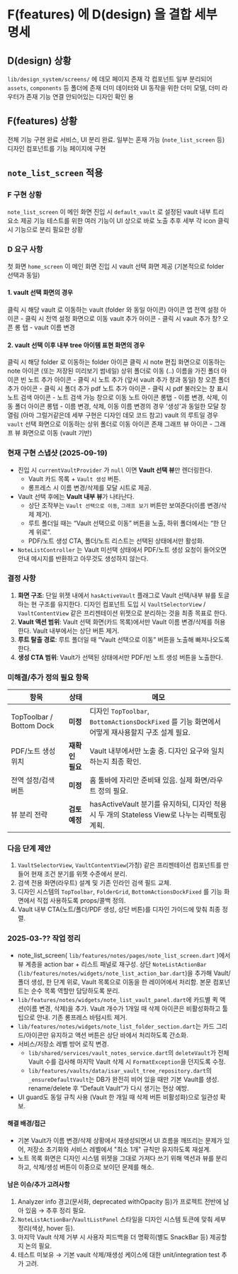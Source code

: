 # F(features) 에 D(design) 을 결합 세부 명세

## D(design) 상황

`lib/design_system/screens/` 에 데모 페이지 존재
각 컴포넌트 일부 분리되어 `assets`, `components` 등 폴더에 존재
더미 데이터와 UI 동작을 위한 더미 모델, 더미 라우터가 존재
기능 연결 안되어있는 디자인 확인 용

## F(features) 상황

전체 기능 구현 완료
서비스, UI 분리 완료. 일부는 혼재 가능 (`note_list_screen` 등)
디자인 컴포넌트를 기능 페이지에 구현

## `note_list_screen` 적용

### F 구현 상황

`note_list_screen` 이 메인 화면
진입 시 `default_vault` 로 설정된 vault 내부 트리 요소 제공
기능 테스트를 위한 여러 기능이 UI 상으로 바로 노출
추후 세부 각 icon 클릭 시 기능으로 분리 필요한 상황

### D 요구 사항

첫 화면 `home_screen` 이 메인 화면
진입 시 vault 선택 화면 제공 (기본적으로 folder 선택과 동일)

#### 1. vault 선택 화면의 경우

클릭 시 해당 vault 로 이동하는 vault (folder 와 동일 아이콘) 아이콘
앱 전역 설정 아이콘 - 클릭 시 전역 설정 화면으로 이동
vault 추가 아이콘 - 클릭 시 vault 추가 창? 오픈
롱 탭 - vault 이름 변경

#### 2. vault 선택 이후 내부 tree 아이템 표현 화면의 경우

클릭 시 해당 folder 로 이동하는 folder 아이콘
클릭 시 note 편집 화면으로 이동하는 note 아이콘 (또는 저장된 미리보기 썸네일)
상위 폴더로 이동 (..) 이름을 가진 폴더 아이콘
빈 노트 추가 아이콘 - 클릭 시 노트 추가 (앞서 vault 추가 창과 동일) 창 오픈
폴더 추가 아이콘 - 클릭 시 폴더 추가
pdf 노트 추가 아이콘 - 클릭 시 pdf 불러오는 창 표시
노트 검색 아이콘 - 노트 검색 가능 창으로 이동
노트 아이콘 롱탭 - 이름 변경, 삭제, 이동
폴더 아이콘 롱탭 - 이름 변경, 삭제, 이동
이름 변경의 경우 '생성'과 동일한 모달 창 열림 (아마 그럴거같은데 세부 구현은 디자인 데모 코드 참고)
vault 의 루트일 경우 `vault` 선택 화면으로 이동하는 상위 폴더로 이동 아이콘 존재
그래프 뷰 아이콘 - 그래프 뷰 화면으로 이동 (vault 기반)

### 현재 구현 스냅샷 (2025-09-19)

- 진입 시 `currentVaultProvider` 가 `null` 이면 **Vault 선택 뷰**만 렌더링한다.
  - Vault 카드 목록 + `Vault 생성` 버튼.
  - 롱프레스 시 이름 변경/삭제를 모달 시트로 제공.
- Vault 선택 후에는 **Vault 내부 뷰**가 나타난다.
  - 상단 조작부는 `Vault 선택으로 이동`, `그래프 보기` 버튼만 보여준다(이름 변경/삭제 제거).
  - 루트 폴더일 때는 “Vault 선택으로 이동” 버튼을 노출, 하위 폴더에서는 “한 단계 위로”.
  - PDF/노트 생성 CTA, 폴더/노트 리스트는 선택된 상태에서만 활성화.
- `NoteListController` 는 Vault 미선택 상태에서 PDF/노트 생성 요청이 들어오면 안내 메시지를 반환하고 아무것도 생성하지 않는다.

### 결정 사항

1. **화면 구조**: 단일 위젯 내에서 `hasActiveVault` 플래그로 Vault 선택/내부 뷰를 토글하는 현 구조를 유지한다. 디자인 컴포넌트 도입 시 `VaultSelectorView` / `VaultContentView` 같은 프리젠테이션 위젯으로 분리하는 것을 최종 목표로 한다.
2. **Vault 액션 범위**: Vault 선택 화면(카드 목록)에서만 Vault 이름 변경/삭제를 허용한다. Vault 내부에서는 상단 버튼 제거.
3. **루트 탈출 경로**: 루트 폴더일 때 “Vault 선택으로 이동” 버튼을 노출해 빠져나오도록 한다.
4. **생성 CTA 범위**: Vault가 선택된 상태에서만 PDF/빈 노트 생성 버튼을 노출한다.

### 미해결/추가 정의 필요 항목

| 항목                     | 상태            | 메모                                                                                             |
| ------------------------ | --------------- | ------------------------------------------------------------------------------------------------ |
| TopToolbar / Bottom Dock | **미정**        | 디자인 `TopToolbar`, `BottomActionsDockFixed` 를 기능 화면에서 어떻게 재사용할지 구조 설계 필요. |
| PDF/노트 생성 위치       | **재확인 필요** | Vault 내부에서만 노출 중. 디자인 요구와 일치하는지 최종 확인.                                    |
| 전역 설정/검색 버튼      | **미정**        | 홈 툴바에 자리만 준비돼 있음. 실제 화면/라우트 정의 필요.                                        |
| 뷰 분리 전략             | **검토 예정**   | hasActiveVault 분기를 유지하되, 디자인 적용 시 두 개의 Stateless View로 나누는 리팩토링 계획.    |

### 다음 단계 제안

1. `VaultSelectorView`, `VaultContentView`(가칭) 같은 프리젠테이션 컴포넌트를 만들어 현재 조건 분기를 위젯 수준에서 분리.
2. 검색 전용 화면(라우트) 설계 및 기존 인라인 검색 필드 교체.
3. 디자인 시스템의 `TopToolbar`, `FolderGrid`, `BottomActionsDockFixed` 를 기능 화면에서 직접 사용하도록 props/콜백 정의.
4. Vault 내부 CTA(노트/폴더/PDF 생성, 상단 버튼)를 디자인 가이드에 맞춰 최종 정렬.
### 2025-03-?? 작업 정리

- note_list_screen( `lib/features/notes/pages/note_list_screen.dart` )에서 뷰 계층을 action bar + 리스트 패널로 재구성. 상단 `NoteListActionBar` (`lib/features/notes/widgets/note_list_action_bar.dart`)을 추가해 Vault/폴더 생성, 한 단계 위로, Vault 목록으로 이동을 한 레이어에서 처리함. 본문 컴포넌트는 순수 목록 역할만 담당하도록 분리.
- `lib/features/notes/widgets/note_list_vault_panel.dart`에 카드별 퀵 액션(이름 변경, 삭제)을 추가. Vault 개수가 1개일 때 삭제 아이콘은 비활성화하고 툴팁으로 안내. 기존 롱프레스 바텀시트 제거.
- `lib/features/notes/widgets/note_list_folder_section.dart`는 카드 그리드/아이콘만 유지하고 액션 버튼은 상단 바에서 처리하도록 간소화.
- 서비스/저장소 레벨 방어 로직 변경.
  * `lib/shared/services/vault_notes_service.dart`의 `deleteVault`가 전체 Vault 수를 검사해 마지막 Vault 삭제 시 `FormatException`을 던지도록 수정.
  * `lib/features/vaults/data/isar_vault_tree_repository.dart`의 `_ensureDefaultVault`는 DB가 완전히 비어 있을 때만 기본 Vault를 생성. rename/delete 후 “Default Vault”가 다시 생기는 현상 예방.
- UI guard도 동일 규칙 사용 (Vault 한 개일 때 삭제 버튼 비활성화)으로 일관성 확보.

#### 해결 배경/접근
- 기본 Vault가 이름 변경/삭제 상황에서 재생성되면서 UI 흐름을 깨뜨리는 문제가 있어, 저장소 초기화와 서비스 레벨에서 "최소 1개" 규칙만 유지하도록 재설계.
- 노트 목록 화면은 디자인 시스템 위젯을 그대로 가져다 쓰기 위해 액션과 뷰를 분리하고, 삭제/생성 버튼이 이중으로 보이던 문제를 해소.

#### 남은 이슈/추가 고려사항
1. Analyzer info 경고(문서화, deprecated withOpacity 등)가 프로젝트 전반에 남아 있음 → 추후 정리 필요.
2. `NoteListActionBar`/`VaultListPanel` 스타일을 디자인 시스템 토큰에 맞춰 세부 정리(색상, hover 등).
3. 마지막 Vault 삭제 거부 시 사용자 피드백을 더 명확히(별도 SnackBar 등) 제공할지 논의 필요.
4. 테스트 미보유 → 기본 vault 삭제/재생성 케이스에 대한 unit/integration test 추가 고려.
